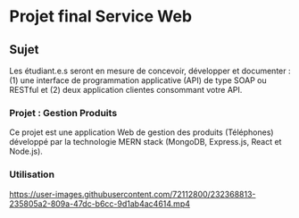 # Projet final Service Web
## Sujet 

Les étudiant.e.s seront en mesure de concevoir, développer et documenter : 
(1) une interface de programmation applicative (API) de type SOAP ou RESTful et 
(2) deux application clientes consommant votre API.

### Projet :   Gestion Produits

Ce projet est une application Web de gestion des produits (Téléphones) développé par la technologie MERN stack (MongoDB, Express.js, React et Node.js).

### Utilisation

https://user-images.githubusercontent.com/72112800/232368813-235805a2-809a-47dc-b6cc-9d1ab4ac4614.mp4

